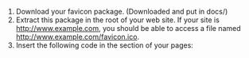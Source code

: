 1. Download your favicon package. (Downloaded and put in docs/)
2. Extract this package in the root of your web site. If your site is http://www.example.com, you should be able to access a file named http://www.example.com/favicon.ico.
3. Insert the following code in the <head> section of your pages:
<link rel="icon" type="image/png" href="/favicon-96x96.png" sizes="96x96" />
<link rel="icon" type="image/svg+xml" href="/favicon.svg" />
<link rel="shortcut icon" href="/favicon.ico" />
<link rel="apple-touch-icon" sizes="180x180" href="/apple-touch-icon.png" />
<meta name="apple-mobile-web-app-title" content="Vokan" />
<link rel="manifest" href="/site.webmanifest" />

